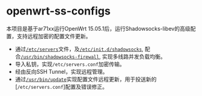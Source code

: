 # openwrt-ss-configs

本项目是基于ar71xx运行OpenWrt 15.05.1后，运行Shadowsocks-libev的高级配置，支持远程加密的配置文件更新。

- 通过[`/etc/servers`](https://github.com/gnu4cn/openwrt-ss-configs/blob/master/shadowsocks/etc/servers.conf)文件，及[`/etc/init.d/shadowsocks`](https://github.com/gnu4cn/openwrt-ss-configs/blob/master/shadowsocks/etc/init.d/shadowsocks), 配合[`/usr/bin/shadowsocks-firewall`](https://github.com/gnu4cn/openwrt-ss-configs/blob/master/shadowsocks/usr/bin/shadowsocks-firewall), 实现多线路并发负载均衡。
- 导入私钥，实现`/etc/servers.conf`加密传输。
- 经由反向SSH Tunnel，实现远程管理。
- 通过[`/usr/bin/update`](https://github.com/gnu4cn/openwrt-ss-configs/blob/master/shadowsocks/usr/bin/update)实现配置文件远程更新，用于投送新的[`/etc/servers.conf`]配置及错误修正。

